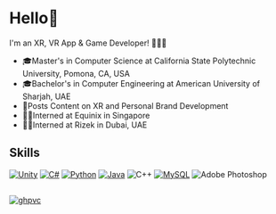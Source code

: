 # Hello👋
I'm an XR, VR App & Game Developer! 🥽🧑‍💻
* 🎓Master's in Computer Science at California State Polytechnic University, Pomona, CA, USA
* 🎓Bachelor's in Computer Engineering at American University of Sharjah, UAE
* 🎥Posts Content on XR and Personal Brand Development
* 🧑‍💻Interned at Equinix in Singapore
* 🧑‍💻Interned at Rizek in Dubai, UAE

## Skills
[![Unity](https://img.shields.io/badge/unity-%23000000.svg?style=for-the-badge&logo=unity&logoColor=white)](https://github.com/amirmohideen)
[![C#](https://img.shields.io/badge/c%23-%23239120.svg?style=for-the-badge&logo=csharp&logoColor=white)](https://github.com/amirmohideen)
[![Python](https://img.shields.io/badge/python-3670A0?style=for-the-badge&logo=python&logoColor=ffdd54)](https://github.com/amirmohideen)
[![Java](https://img.shields.io/badge/java-%23ED8B00.svg?style=for-the-badge&logo=openjdk&logoColor=white)](https://github.com/amirmohideen)
![C++](https://img.shields.io/badge/c++-%2300599C.svg?style=for-the-badge&logo=c%2B%2B&logoColor=white)
[![MySQL](https://img.shields.io/badge/mysql-4479A1.svg?style=for-the-badge&logo=mysql&logoColor=white)](https://github.com/amirmohideen)
![Adobe Photoshop](https://img.shields.io/badge/adobe%20photoshop-%2331A8FF.svg?style=for-the-badge&logo=adobe%20photoshop&logoColor=white)
##
[![ghpvc](https://komarev.com/ghpvc/?username=amirmohideen&color=blueviolet)](https://github.com/amirmohideen)

<!--
### WakaTime Coding Activity
[![wakatime](https://wakatime.com/badge/user/9699969e-77ca-4c31-b3d5-636b2dbbbe17.svg)](https://wakatime.com/@9699969e-77ca-4c31-b3d5-636b2dbbbe17)

##### Total Time
<a href="https://wakatime.com/@amir99" title="Data update every midnight"><img src="https://wakatime.com/badge/user/9699969e-77ca-4c31-b3d5-636b2dbbbe17.svg?style=for-the-badge" alt="Wakatime weekly coding activity Tracker" /></a>
-->

<!--
##### Coding Activity
<a href="https://wakatime.com/@amir99" title="Data update every midnight"><img src="https://github-readme-stats.vercel.app/api/wakatime?username=amir99&layout=compact&langs_count=6&color=black" alt="Wakatime weekly coding activity languages" /></a>
-->

<!--
[![GitHub Amir](https://img.shields.io/github/followers/amirmohideen?label=follow&style=social)](https://github.com/amirmohideen)
[![Linkedin: Amir](https://img.shields.io/badge/-Amir-blue?style=flat-square&logo=Linkedin&logoColor=white&link=https://www.linkedin.com/in/amir99/)](https://www.linkedin.com/in/amir99/)
-->
